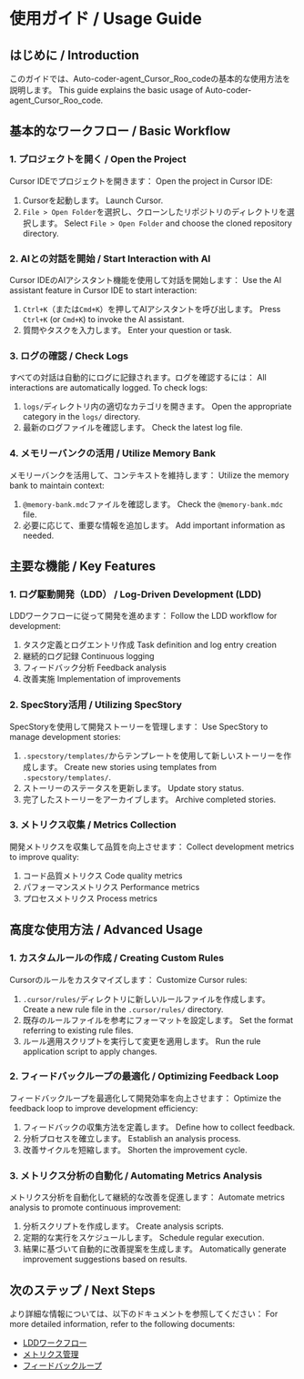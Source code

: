 # 使用ガイド / Usage Guide

## はじめに / Introduction
このガイドでは、Auto-coder-agent_Cursor_Roo_codeの基本的な使用方法を説明します。
This guide explains the basic usage of Auto-coder-agent_Cursor_Roo_code.

## 基本的なワークフロー / Basic Workflow

### 1. プロジェクトを開く / Open the Project
Cursor IDEでプロジェクトを開きます：
Open the project in Cursor IDE:
1. Cursorを起動します。
   Launch Cursor.
2. `File > Open Folder`を選択し、クローンしたリポジトリのディレクトリを選択します。
   Select `File > Open Folder` and choose the cloned repository directory.

### 2. AIとの対話を開始 / Start Interaction with AI
Cursor IDEのAIアシスタント機能を使用して対話を開始します：
Use the AI assistant feature in Cursor IDE to start interaction:
1. `Ctrl+K`（または`Cmd+K`）を押してAIアシスタントを呼び出します。
   Press `Ctrl+K` (or `Cmd+K`) to invoke the AI assistant.
2. 質問やタスクを入力します。
   Enter your question or task.

### 3. ログの確認 / Check Logs
すべての対話は自動的にログに記録されます。ログを確認するには：
All interactions are automatically logged. To check logs:
1. `logs/`ディレクトリ内の適切なカテゴリを開きます。
   Open the appropriate category in the `logs/` directory.
2. 最新のログファイルを確認します。
   Check the latest log file.

### 4. メモリーバンクの活用 / Utilize Memory Bank
メモリーバンクを活用して、コンテキストを維持します：
Utilize the memory bank to maintain context:
1. `@memory-bank.mdc`ファイルを確認します。
   Check the `@memory-bank.mdc` file.
2. 必要に応じて、重要な情報を追加します。
   Add important information as needed.

## 主要な機能 / Key Features

### 1. ログ駆動開発（LDD） / Log-Driven Development (LDD)
LDDワークフローに従って開発を進めます：
Follow the LDD workflow for development:
1. タスク定義とログエントリ作成
   Task definition and log entry creation
2. 継続的ログ記録
   Continuous logging
3. フィードバック分析
   Feedback analysis
4. 改善実施
   Implementation of improvements

### 2. SpecStory活用 / Utilizing SpecStory
SpecStoryを使用して開発ストーリーを管理します：
Use SpecStory to manage development stories:
1. `.specstory/templates/`からテンプレートを使用して新しいストーリーを作成します。
   Create new stories using templates from `.specstory/templates/`.
2. ストーリーのステータスを更新します。
   Update story status.
3. 完了したストーリーをアーカイブします。
   Archive completed stories.

### 3. メトリクス収集 / Metrics Collection
開発メトリクスを収集して品質を向上させます：
Collect development metrics to improve quality:
1. コード品質メトリクス
   Code quality metrics
2. パフォーマンスメトリクス
   Performance metrics
3. プロセスメトリクス
   Process metrics

## 高度な使用方法 / Advanced Usage

### 1. カスタムルールの作成 / Creating Custom Rules
Cursorのルールをカスタマイズします：
Customize Cursor rules:
1. `.cursor/rules/`ディレクトリに新しいルールファイルを作成します。
   Create a new rule file in the `.cursor/rules/` directory.
2. 既存のルールファイルを参考にフォーマットを設定します。
   Set the format referring to existing rule files.
3. ルール適用スクリプトを実行して変更を適用します。
   Run the rule application script to apply changes.

### 2. フィードバックループの最適化 / Optimizing Feedback Loop
フィードバックループを最適化して開発効率を向上させます：
Optimize the feedback loop to improve development efficiency:
1. フィードバックの収集方法を定義します。
   Define how to collect feedback.
2. 分析プロセスを確立します。
   Establish an analysis process.
3. 改善サイクルを短縮します。
   Shorten the improvement cycle.

### 3. メトリクス分析の自動化 / Automating Metrics Analysis
メトリクス分析を自動化して継続的な改善を促進します：
Automate metrics analysis to promote continuous improvement:
1. 分析スクリプトを作成します。
   Create analysis scripts.
2. 定期的な実行をスケジュールします。
   Schedule regular execution.
3. 結果に基づいて自動的に改善提案を生成します。
   Automatically generate improvement suggestions based on results.

## 次のステップ / Next Steps
より詳細な情報については、以下のドキュメントを参照してください：
For more detailed information, refer to the following documents:
- [LDDワークフロー](../ldd/workflow.md)
- [メトリクス管理](../metrics/overview.md)
- [フィードバックループ](../feedback/overview.md)
